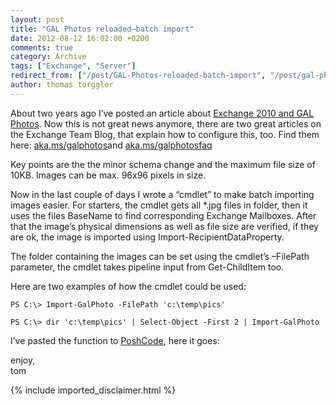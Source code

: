 ```yaml
---
layout: post
title: "GAL Photos reloaded–batch import"
date: 2012-08-12 16:02:00 +0200
comments: true
category: Archive
tags: ["Exchange", "Server"]
redirect_from: ["/post/GAL-Photos-reloaded-batch-import", "/post/gal-photos-reloaded-batch-import"]
author: thomas torggler
---
```

<!-- more -->
<p>About two years ago I&rsquo;ve posted an article about <a href="/post/Exchange-2010e28093GAL-Fotos.aspx">Exchange 2010 and GAL Photos</a>. Now this is not great news anymore, there are two great articles on the Exchange Team Blog, that explain how to configure this, too. Find them here: <a href="http://aka.ms/galphotos">aka.ms/galphotos</a>and <a href="http://aka.ms/galphotosfaq">aka.ms/galphotosfaq</a></p>
<p>Key points are the the minor schema change and the maximum file size of 10KB. Images can be max. 96x96 pixels in size.</p>
<p>Now in the last couple of days I wrote a &ldquo;cmdlet&rdquo; to make batch importing images easier. For starters, the cmdlet gets all *.jpg files in folder, then it uses the files BaseName to find corresponding Exchange Mailboxes. After that the image&rsquo;s physical dimensions as well as file size are verified, if they are ok, the image is imported using Import-RecipientDataProperty.</p>
<p>The folder containing the images can be set using the cmdlet&rsquo;s &ndash;FilePath parameter, the cmdlet takes pipeline input from Get-ChildItem too.</p>
<p>Here are two examples of how the cmdlet could be used:</p>
<p><code>PS C:\&gt; Import-GalPhoto -FilePath 'c:\temp\pics' <br />&nbsp; <br />PS C:\&gt; dir 'c:\temp\pics' | Select-Object -First 2 | Import-GalPhoto</code></p>
<p>I&rsquo;ve pasted the function to <a href="http://poshcode.org/3570" target="_blank">PoshCode</a>, here it goes:</p>
<p>
<script type="text/javascript" src="http://PoshCode.org/embed/3570"></script>
</p>
<p>enjoy, <br />tom</p>
{% include imported_disclaimer.html %}
